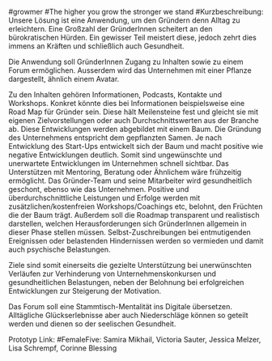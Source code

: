 #growmer 
#The higher you grow the stronger we stand
#Kurzbeschreibung:
Unsere Lösung ist eine Anwendung, um den Gründern denn Alltag zu erleichtern. Eine Großzahl der GründerInnen scheitert an den bürokratischen Hürden. Ein gewisser Teil meistert diese, jedoch zehrt dies immens an Kräften und schließlich auch Gesundheit.

Die Anwendung soll GründerInnen Zugang zu Inhalten sowie zu einem Forum ermöglichen. Ausserdem wird das Unternehmen mit einer Pflanze dargestellt, ähnlich einem Avatar.

Zu den Inhalten gehören Informationen, Podcasts, Kontakte und Workshops. Konkret könnte dies bei Informationen beispielsweise eine Road Map für Gründer sein. Diese hält Meilensteine fest und gleicht sie mit eigenen Zielvorstellungen oder auch Durchschnittswerten aus der Branche ab. Diese Entwicklungen werden abgebildet mit einem Baum. Die Gründung des Unternehmens entspricht dem gepflanzten Samen. Je nach Entwicklung des Start-Ups entwickelt sich der Baum und macht positive wie negative Entwicklungen deutlich. 
Somit sind ungewünschte und unerwartete Entwicklungen im Unternehmen schnell sichtbar. Das Unterstützen mit Mentoring, Beratung oder Ähnlichem wäre frühzeitig ermöglicht. Das Gründer-Team und seine Mitarbeiter wird gesundheitlich geschont, ebenso wie das Unternehmen.
Positive und überdurchschnittliche Leistungen und Erfolge werden mit zusätzlichen/kostenfreien Workshops/Coachings etc, belohnt, den Früchten die der Baum trägt.
Außerdem soll die Roadmap transparent und realistisch darstellen, welchen Herausforderungen sich GründerInnen allgemein in dieser Phase stellen müssen. Selbst-Zuschreibungen bei entmutigenden Ereignissen oder belastenden Hindernissen werden so vermieden und damit auch psychische Belastungen.

Ziele sind somit einerseits die gezielte Unterstützung bei unerwünschten Verläufen zur Verhinderung von Unternehmenskonkursen und gesundheitlichen Belastungen, neben der Belohnung bei erfolgreichen Entwicklungen zur Steigerung der Motivation.

Das Forum soll eine Stammtisch-Mentalität ins Digitale übersetzen. Alltägliche Glückserlebnisse aber auch Niederschläge können so geteilt werden und dienen so der seelischen Gesundheit. 

  Prototyp Link:
#FemaleFive: Samira Mikhail, Victoria Sauter, Jessica Melzer, Lisa Schrempf, Corinne Blessing
